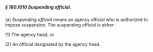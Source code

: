 ##### § 180.1010 Suspending official. #####

(a) *Suspending official* means an agency official who is authorized to impose suspension. The suspending official is either:

(1) The agency head; or

(2) An official designated by the agency head.
